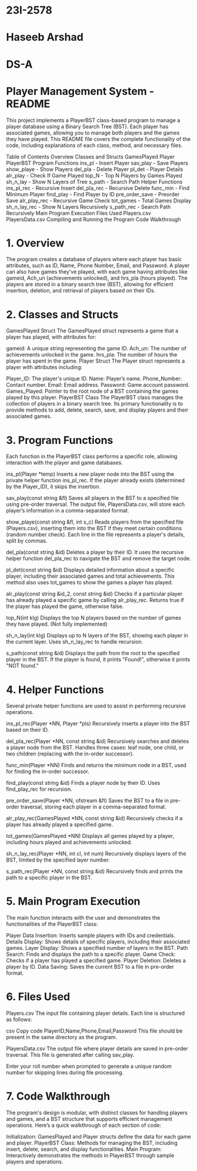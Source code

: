 # 23I-2578
# Haseeb Arshad
# DS-A


# Player Management System - README
This project implements a PlayerBST class-based program to manage a player database using a Binary Search Tree (BST). Each player has associated games, allowing you to manage both players and the games they have played. This README file covers the complete functionality of the code, including explanations of each class, method, and necessary files.

Table of Contents
Overview
Classes and Structs
GamesPlayed
Player
PlayerBST
Program Functions
ins_pl - Insert Player
sav_play - Save Players
show_playe - Show Players
del_pla - Delete Player
pl_det - Player Details
alr_play - Check If Game Played
top_N - Top N Players by Games Played
sh_n_lay - Show N Layers of Tree
s_path - Search Path
Helper Functions
ins_pl_rec - Recursive Insert
del_pla_rec - Recursive Delete
func_min - Find Minimum Player
find_play - Find Player by ID
pre_order_save - Preorder Save
alr_play_rec - Recursive Game Check
tot_games - Total Games Display
sh_n_lay_rec - Show N Layers Recursively
s_path_rec - Search Path Recursively
Main Program Execution
Files Used
Players.csv
PlayersData.csv
Compiling and Running the Program
Code Walkthrough

# 1. Overview
The program creates a database of players where each player has basic attributes, such as ID, Name, Phone Number, Email, and Password. A player can also have games they've played, with each game having attributes like gameid, Ach_un (achievements unlocked), and hrs_pla (hours played). The players are stored in a binary search tree (BST), allowing for efficient insertion, deletion, and retrieval of players based on their IDs.

# 2. Classes and Structs
GamesPlayed Struct
The GamesPlayed struct represents a game that a player has played, with attributes for:

gameid: A unique string representing the game ID.
Ach_un: The number of achievements unlocked in the game.
hrs_pla: The number of hours the player has spent in the game.
Player Struct
The Player struct represents a player with attributes including:

Player_ID: The player's unique ID.
Name: Player’s name.
Phone_Number: Contact number.
Email: Email address.
Password: Game account password.
Games_Played: Pointer to the root node of a BST containing the games played by this player.
PlayerBST Class
The PlayerBST class manages the collection of players in a binary search tree. Its primary functionality is to provide methods to add, delete, search, save, and display players and their associated games.

# 3. Program Functions
Each function in the PlayerBST class performs a specific role, allowing interaction with the player and game databases.

ins_pl(Player *temp)
Inserts a new player node into the BST using the private helper function ins_pl_rec. If the player already exists (determined by the Player_ID), it skips the insertion.

sav_play(const string &fl)
Saves all players in the BST to a specified file using pre-order traversal. The output file, PlayersData.csv, will store each player’s information in a comma-separated format.

show_playe(const string &fl, int s_c)
Reads players from the specified file (Players.csv), inserting them into the BST if they meet certain conditions (random number check). Each line in the file represents a player's details, split by commas.

del_pla(const string &id)
Deletes a player by their ID. It uses the recursive helper function del_pla_rec to navigate the BST and remove the target node.

pl_det(const string &id)
Displays detailed information about a specific player, including their associated games and total achievements. This method also uses tot_games to show the games a player has played.

alr_play(const string &id_2, const string &id)
Checks if a particular player has already played a specific game by calling alr_play_rec. Returns true if the player has played the game, otherwise false.

top_N(int klg)
Displays the top N players based on the number of games they have played. (Not fully implemented)

sh_n_lay(int klg)
Displays up to N layers of the BST, showing each player in the current layer. Uses sh_n_lay_rec to handle recursion.

s_path(const string &id)
Displays the path from the root to the specified player in the BST. If the player is found, it prints "Found!", otherwise it prints "NOT found."

# 4. Helper Functions
Several private helper functions are used to assist in performing recursive operations.

ins_pl_rec(Player *NN, Player *pls)
Recursively inserts a player into the BST based on their ID.

del_pla_rec(Player *NN, const string &id)
Recursively searches and deletes a player node from the BST. Handles three cases: leaf node, one child, or two children (replacing with the in-order successor).

func_min(Player *NN)
Finds and returns the minimum node in a BST, used for finding the in-order successor.

find_play(const string &id)
Finds a player node by their ID. Uses find_play_rec for recursion.

pre_order_save(Player *NN, ofstream &fl)
Saves the BST to a file in pre-order traversal, storing each player in a comma-separated format.

alr_play_rec(GamesPlayed *NN, const string &id)
Recursively checks if a player has already played a specified game.

tot_games(GamesPlayed *NN)
Displays all games played by a player, including hours played and achievements unlocked.

sh_n_lay_rec(Player *NN, int cl, int num)
Recursively displays layers of the BST, limited by the specified layer number.

s_path_rec(Player *NN, const string &id)
Recursively finds and prints the path to a specific player in the BST.

# 5. Main Program Execution
The main function interacts with the user and demonstrates the functionalities of the PlayerBST class:

Player Data Insertion: Inserts sample players with IDs and credentials.
Details Display: Shows details of specific players, including their associated games.
Layer Display: Shows a specified number of layers in the BST.
Path Search: Finds and displays the path to a specific player.
Game Check: Checks if a player has played a specified game.
Player Deletion: Deletes a player by ID.
Data Saving: Saves the current BST to a file in pre-order format.

# 6. Files Used
Players.csv
The input file containing player details. Each line is structured as follows:

csv
Copy code
PlayerID,Name,Phone,Email,Password
This file should be present in the same directory as the program.

PlayersData.csv
The output file where player details are saved in pre-order traversal. This file is generated after calling sav_play.

Enter your roll number when prompted to generate a unique random number for skipping lines during file processing.

# 7. Code Walkthrough
The program's design is modular, with distinct classes for handling players and games, and a BST structure that supports efficient management operations. Here’s a quick walkthrough of each section of code:

Initialization:
GamesPlayed and Player structs define the data for each game and player.
PlayerBST Class:
Methods for managing the BST, including insert, delete, search, and display functionalities.
Main Program:
Interactively demonstrates the methods in PlayerBST through sample players and operations.
